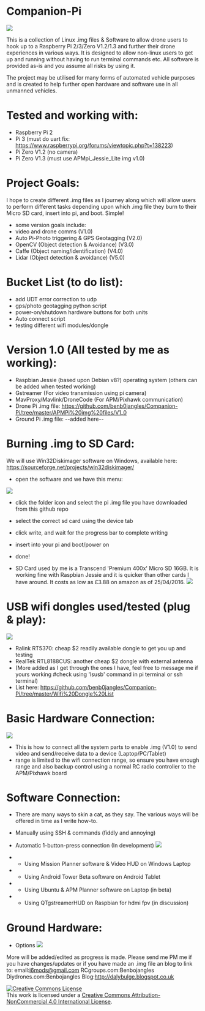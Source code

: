 # Companion-Pi
![](https://github.com/benb0jangles/Companion-Pi2/blob/master/Images%20for%20readme/ardupilot_logo2.png)

This is a collection of Linux .img files & Software to allow drone users to hook up to a Raspberry Pi 2/3/Zero V1.2/1.3 and further their drone experiences in various ways. It is designed to allow non-linux users to get up and running without having to run terminal commands etc. All software is provided as-is and you assume all risks by using it. 

The project may be utilised for many forms of automated vehicle purposes and is created to help further open hardware and software use in all unmanned vehicles. 

# Tested and working with:
- Raspberry Pi 2 
- Pi 3 (must do uart fix: https://www.raspberrypi.org/forums/viewtopic.php?t=138223)
- Pi Zero V1.2 (no camera)
- Pi Zero V1.3 (must use APMpi_Jessie_Lite img v1.0)

# Project Goals:
I hope to create different .img files as I journey along which will allow users to perform different tasks depending upon which .img file they burn to their Micro SD card, insert into pi, and boot. Simple!
- some version goals include:
- video and drone comms (V1.0)
- Auto Pi-Photo triggering & GPS Geotagging (V2.0)
- OpenCV (Object detection & Avoidance) (V3.0)
- Caffe (Object naming/identification) (V4.0)
- Lidar (Object detection & avoidance) (V5.0)

# Bucket List (to do list):
- add UDT error correction to udp
- gps/photo geotagging python script
- power-on/shutdown hardware buttons for both units
- Auto connect script
- testing different wifi modules/dongle

# Version 1.0 (All tested by me as working):
- Raspbian Jessie (based upon Debian v8?) operating system (others can be added when tested working)
- Gstreamer (For video transmission using pi camera)
- MavProxy/Mavlink/DroneCode (For APM/Pixhawk communication)
- Drone Pi .img file: https://github.com/benb0jangles/Companion-Pi/tree/master/APMPi%20img%20files/V1_0
- Ground Pi .img file: --added here--

# Burning .img to SD Card:
We will use Win32Diskimager software on Windows, available here: https://sourceforge.net/projects/win32diskimager/

- open the software and we have this menu:

![](https://github.com/benb0jangles/Companion-Pi2/blob/master/Images%20for%20readme/Win32DiskImager.png)
- click the folder icon and select the pi .img file you have downloaded from this github repo
- select the correct sd card using the device tab
- click write, and wait for the progress bar to complete writing
- insert into your pi and boot/power on
- done!

- SD Card used by me is a Transcend 'Premium 400x' Micro SD 16GB. It is working fine with Raspbian Jessie and it is quicker than other cards I have around. It costs as low as £3.88 on amazon as of 25/04/2016.
![](https://github.com/benb0jangles/Companion-Pi2/blob/master/Images%20for%20readme/sd16gb.jpg)


# USB wifi dongles used/tested (plug & play):
![](https://github.com/benb0jangles/Companion-Pi2/blob/master/Images%20for%20readme/2016-04-24_001.jpg)
- Ralink RT5370: cheap $2 readily available dongle to get you up and testing
- RealTek RTL8188CUS: another cheap $2 dongle with external antenna
- (More added as I get through the ones I have, feel free to message me if yours working #check using 'lsusb' command in pi terminal or ssh terminal)
- List here: https://github.com/benb0jangles/Companion-Pi/tree/master/Wifi%20Dongle%20List


# Basic Hardware Connection:
![](https://github.com/benb0jangles/Companion-Pi/blob/master/Images%20for%20readme/2016-05-19_0022.jpg)
- This is how to connect all the system parts to enable .img (V1.0) to send video and send/receive data to a device (Laptop/PC/Tablet)
- range is limited to the wifi connection range, so ensure you have enough range and also backup control using a normal RC radio controller to the APM/Pixhawk board

# Software Connection:
- There are many ways to skin a cat, as they say. The various ways will be offered in time as I write how-to. 

- Manually using SSH & commands (fiddly and annoying)
- Automatic 1-button-press connection (In development)
![](https://github.com/benb0jangles/Companion-Pi2/blob/master/Images%20for%20readme/2016-04-24_002.jpg)
- - Using Mission Planner software & Video HUD on Windows Laptop
- - Using Android Tower Beta software on Android Tablet
- - Using Ubuntu & APM Planner software on Laptop (in beta)
- - Using QTgstreamerHUD on Raspbian for hdmi fpv (in discussion)

# Ground Hardware:
- Options
![](https://github.com/benb0jangles/Companion-Pi/blob/master/Images%20for%20readme/2016-05-27_002.jpg)

More will be added/edited as progress is made. Please send me PM me if you have changes/updates or if you have made an .img file an blog to link to: email:i6mods@gmail.com RCgroups.com:Benbojangles Diydrones.com:Benbojangles Blog:http://dalybulge.blogspot.co.uk

<a rel="license" href="http://creativecommons.org/licenses/by-nc/4.0/"><img alt="Creative Commons License" style="border-width:0" src="https://i.creativecommons.org/l/by-nc/4.0/88x31.png" /></a><br />This work is licensed under a <a rel="license" href="http://creativecommons.org/licenses/by-nc/4.0/">Creative Commons Attribution-NonCommercial 4.0 International License</a>.
